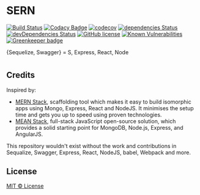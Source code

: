 # SERN

[![Build Status](https://travis-ci.org/ahashem/sern.svg?branch=master)](https://travis-ci.org/ahashem/sern)
[![Codacy Badge](https://api.codacy.com/project/badge/Grade/3028b30bc9c44fbc8cd25bc707609232)](https://www.codacy.com/app/ahashem/sern?utm_source=github.com&utm_medium=referral&utm_content=ahashem/sern&utm_campaign=badger)
[![codecov](https://codecov.io/gh/ahashem/sern/branch/master/graph/badge.svg)](https://codecov.io/gh/ahashem/sern)
[![dependencies Status](https://david-dm.org/ahashem/sern/status.svg)](https://david-dm.org/ahashem/sern) 
[![devDependencies Status](https://david-dm.org/ahashem/sern/dev-status.svg)](https://david-dm.org/ahashem/sern?type=dev)
[![GitHub license](https://img.shields.io/badge/license-MIT-brightgreen.svg?style=flat-square)](https://raw.githubusercontent.com/ahashem/sern/master/LICENSE)
[![Known Vulnerabilities](https://snyk.io/test/github/ahashem/sern/badge.svg)](https://snyk.io/test/github/ahashem/sern) [![Greenkeeper badge](https://badges.greenkeeper.io/ahashem/sern.svg)](https://greenkeeper.io/)

{Sequelize, Swagger} = S, Express, React, Node


#

## Credits
Inspired by: 
- [MERN Stack](https://github.com/Hashnode/mern-starter), scaffolding tool which makes it easy to build isomorphic apps using Mongo, Express, React and NodeJS. It minimises the setup time and gets you up to speed using proven technologies.
- [MEAN Stack](https://github.com/meanjs/mean), full-stack JavaScript open-source solution, which provides a solid starting point for MongoDB, Node.js, Express, and AngularJS.

This repository wouldn't exist without the work and contributions in Sequalize, Swagger, Express, React, NodeJS, babel, Webpack and more.


## License

[MIT © License](https://github.com/ahashem/sern/blob/master/LICENSE)
